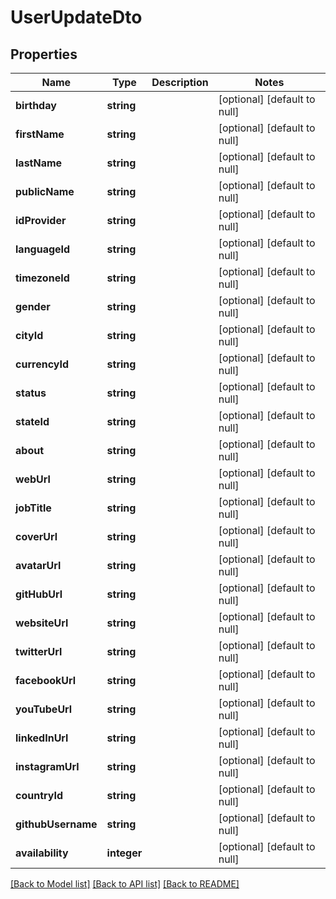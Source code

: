 # UserUpdateDto

## Properties
Name | Type | Description | Notes
------------ | ------------- | ------------- | -------------
**birthday** | **string** |  | [optional] [default to null]
**firstName** | **string** |  | [optional] [default to null]
**lastName** | **string** |  | [optional] [default to null]
**publicName** | **string** |  | [optional] [default to null]
**idProvider** | **string** |  | [optional] [default to null]
**languageId** | **string** |  | [optional] [default to null]
**timezoneId** | **string** |  | [optional] [default to null]
**gender** | **string** |  | [optional] [default to null]
**cityId** | **string** |  | [optional] [default to null]
**currencyId** | **string** |  | [optional] [default to null]
**status** | **string** |  | [optional] [default to null]
**stateId** | **string** |  | [optional] [default to null]
**about** | **string** |  | [optional] [default to null]
**webUrl** | **string** |  | [optional] [default to null]
**jobTitle** | **string** |  | [optional] [default to null]
**coverUrl** | **string** |  | [optional] [default to null]
**avatarUrl** | **string** |  | [optional] [default to null]
**gitHubUrl** | **string** |  | [optional] [default to null]
**websiteUrl** | **string** |  | [optional] [default to null]
**twitterUrl** | **string** |  | [optional] [default to null]
**facebookUrl** | **string** |  | [optional] [default to null]
**youTubeUrl** | **string** |  | [optional] [default to null]
**linkedInUrl** | **string** |  | [optional] [default to null]
**instagramUrl** | **string** |  | [optional] [default to null]
**countryId** | **string** |  | [optional] [default to null]
**githubUsername** | **string** |  | [optional] [default to null]
**availability** | **integer** |  | [optional] [default to null]

[[Back to Model list]](../README.md#documentation-for-models) [[Back to API list]](../README.md#documentation-for-api-endpoints) [[Back to README]](../README.md)



